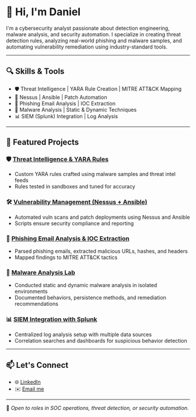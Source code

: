 # 👋 Hi, I'm Daniel

I'm a cybersecurity analyst passionate about detection engineering, malware analysis, and security automation. I specialize in creating threat detection rules, analyzing real-world phishing and malware samples, and automating vulnerability remediation using industry-standard tools.

---

## 🔍 Skills & Tools

- 🛡️ Threat Intelligence | YARA Rule Creation | MITRE ATT&CK Mapping  
- 🔧 Nessus | Ansible | Patch Automation  
- 📩 Phishing Email Analysis | IOC Extraction  
- 🧬 Malware Analysis | Static & Dynamic Techniques  
- 📊 SIEM (Splunk) Integration | Log Analysis  

---

## 🚀 Featured Projects

### 🛡️ [Threat Intelligence & YARA Rules](https://github.com/deeoojo/yara-threat-detection)
- Custom YARA rules crafted using malware samples and threat intel feeds
- Rules tested in sandboxes and tuned for accuracy

### 🛠️ [Vulnerability Management (Nessus + Ansible)](https://github.com/deeoojo/vuln-management)
- Automated vuln scans and patch deployments using Nessus and Ansible
- Scripts ensure security compliance and reporting

### 📨 [Phishing Email Analysis & IOC Extraction](https://github.com/deeoojo/phishing-analysis)
- Parsed phishing emails, extracted malicious URLs, hashes, and headers
- Mapped findings to MITRE ATT&CK tactics

### 🧬 [Malware Analysis Lab](https://github.com/deeoojo/malware-lab)
- Conducted static and dynamic malware analysis in isolated environments
- Documented behaviors, persistence methods, and remediation recommendations

### 📊 [SIEM Integration with Splunk](https://github.com/deeoojo/splunk-integration)
- Centralized log analysis setup with multiple data sources
- Correlation searches and dashboards for suspicious behavior detection

---

## 📫 Let's Connect

- 🌐 [LinkedIn](https://www.linkedin.com/in/daniel-omotayo-ojo-66b8102a6/)
- ✉️ [Email me](mailto:danielomotayoojo@gmail.com)

---

📌 *Open to roles in SOC operations, threat detection, or security automation.*
